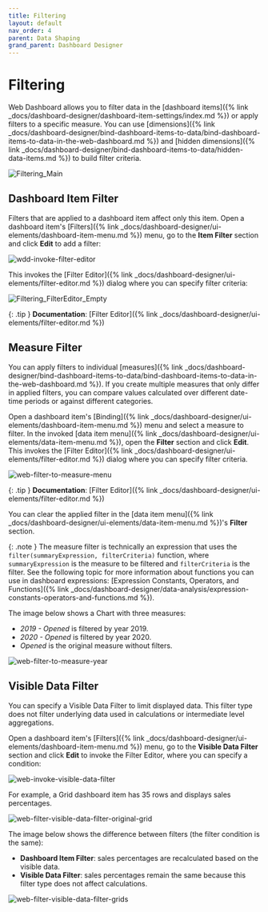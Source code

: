 ```yaml
---
title: Filtering
layout: default
nav_order: 4
parent: Data Shaping
grand_parent: Dashboard Designer
---
```

# Filtering
Web Dashboard allows you to filter data in the [dashboard items]({% link _docs/dashboard-designer/dashboard-item-settings/index.md %}) or apply filters to a specific measure. You can use [dimensions]({% link _docs/dashboard-designer/bind-dashboard-items-to-data/bind-dashboard-items-to-data-in-the-web-dashboard.md %}) and [hidden dimensions]({% link _docs/dashboard-designer/bind-dashboard-items-to-data/hidden-data-items.md %}) to build filter criteria.

![Filtering_Main](/assets/images/dashboards/filtering_main132414.png)

## Dashboard Item Filter

Filters that are applied to a dashboard item affect only this item. Open a dashboard item's [Filters]({% link _docs/dashboard-designer/ui-elements/dashboard-item-menu.md %}) menu, go to the **Item Filter** section and click **Edit** to add a filter:

![wdd-invoke-filter-editor](/assets/images/dashboards/wdd-invoke-filter-editor124630.png)

This invokes the [Filter Editor]({% link _docs/dashboard-designer/ui-elements/filter-editor.md %}) dialog where you can specify filter criteria:

![Filtering_FilterEditor_Empty](/assets/images/dashboards/filtering_filtereditor_empty132417.png)

{: .tip }
**Documentation**: [Filter Editor]({% link _docs/dashboard-designer/ui-elements/filter-editor.md %}) 

## Measure Filter

You can apply filters to individual [measures]({% link _docs/dashboard-designer/bind-dashboard-items-to-data/bind-dashboard-items-to-data-in-the-web-dashboard.md %}). If you create multiple measures that only differ in applied filters, you can compare values calculated over different date-time periods or against different categories.

Open a dashboard item's [Binding]({% link _docs/dashboard-designer/ui-elements/dashboard-item-menu.md %}) menu and select a measure to filter. In the invoked [data item menu]({% link _docs/dashboard-designer/ui-elements/data-item-menu.md %}), open the **Filter** section and click **Edit**. This invokes the [Filter Editor]({% link _docs/dashboard-designer/ui-elements/filter-editor.md %}) dialog where you can specify filter criteria. 

![web-filter-to-measure-menu](/assets/images/dashboards/web-filter-to-measure-menu.png)

{: .tip }
**Documentation**: [Filter Editor]({% link _docs/dashboard-designer/ui-elements/filter-editor.md %})

You can clear the applied filter in the [data item menu]({% link _docs/dashboard-designer/ui-elements/data-item-menu.md %})'s **Filter** section.

{: .note }
The measure filter is technically an expression that uses the `filter(summaryExpression, filterCriteria)` function, where `summaryExpression` is the measure to be filtered and `filterCriteria` is the filter. See the following topic for more information about functions you can use in dashboard expressions: [Expression Constants, Operators, and Functions]({% link _docs/dashboard-designer/data-analysis/expression-constants-operators-and-functions.md %}).

The image below shows a Chart with three measures: 

- _2019 - Opened_ is filtered by year 2019.
- _2020 - Opened_ is filtered by year 2020.
- _Opened_ is the original measure without filters.
 
![web-filter-to-measure-year](/assets/images/dashboards/web-filter-to-measure-year.png)


## Visible Data Filter

You can specify a Visible Data Filter to limit displayed data. This filter type does not filter underlying data used in calculations or intermediate level aggregations.

Open a dashboard item's [Filters]({% link _docs/dashboard-designer/ui-elements/dashboard-item-menu.md %}) menu, go to the **Visible Data Filter** section and click **Edit** to invoke the Filter Editor, where you can specify a condition:

![web-invoke-visible-data-filter](/assets/images/dashboards/web-invoke-visible-data-filter.png)

For example, a Grid dashboard item has 35 rows and displays sales percentages.

![web-filter-visible-data-filter-original-grid](/assets/images/dashboards/web-filter-visible-data-filter-original-grid.png)

The image below shows the difference between filters (the filter condition is the same): 

- **Dashboard Item Filter**: sales percentages are recalculated based on the visible data.
- **Visible Data Filter**: sales percentages remain the same because this filter type does not affect calculations.

![web-filter-visible-data-filter-grids](/assets/images/dashboards/web-filter-visible-data-filter-grids.png)